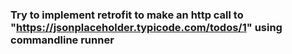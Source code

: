 ### Try to implement retrofit to make an http call to "https://jsonplaceholder.typicode.com/todos/1" using commandline runner